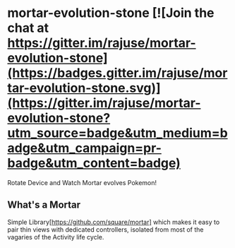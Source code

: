 # mortar-evolution-stone [![Join the chat at https://gitter.im/rajuse/mortar-evolution-stone](https://badges.gitter.im/rajuse/mortar-evolution-stone.svg)](https://gitter.im/rajuse/mortar-evolution-stone?utm_source=badge&utm_medium=badge&utm_campaign=pr-badge&utm_content=badge) 
Rotate Device and Watch Mortar evolves Pokemon!

## What's a Mortar
Simple Library[https://github.com/square/mortar] which makes it easy to pair thin views with dedicated controllers, isolated from most of the vagaries of the Activity life cycle.
